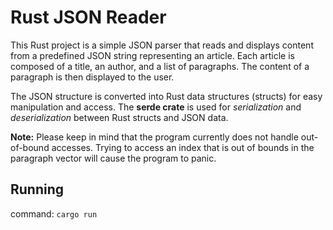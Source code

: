 # Rust JSON Reader

This Rust project is a simple JSON parser that reads and displays content from a predefined JSON string representing an article. Each article is composed of a title, an author, and a list of paragraphs. The content of a paragraph is then displayed to the user.

The JSON structure is converted into Rust data structures (structs) for easy manipulation and access. The **serde crate** is used for _serialization_ and _deserialization_ between Rust structs and JSON data.

**Note:** Please keep in mind that the program currently does not handle out-of-bound accesses. Trying to access an index that is out of bounds in the paragraph vector will cause the program to panic.

## Running

command:
```cargo run```